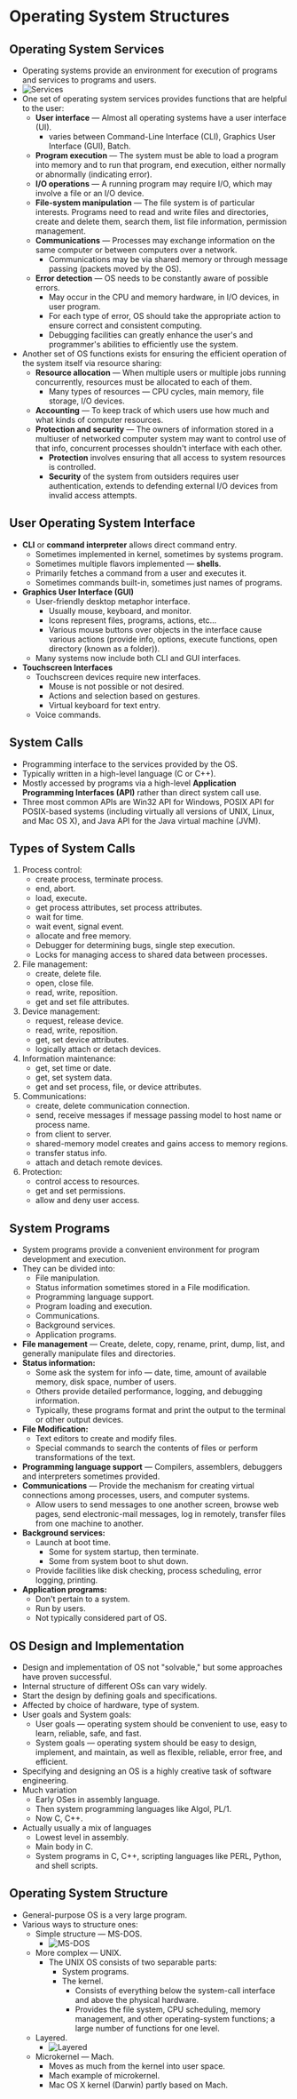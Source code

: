 # Operating System Structures

## Operating System Services
- Operating systems provide an environment for execution of programs and services to programs and users.
- ![Services](services.png)
- One set of operating system services provides functions that are helpful to the user:
  - **User interface** — Almost all operating systems have a user interface (UI).
    - varies between Command-Line Interface (CLI), Graphics User Interface (GUI), Batch.
  - **Program execution** — The system must be able to load a program into memory and to run that program, end execution, either normally or abnormally (indicating error).
  - **I/O operations** — A running program may require I/O, which may involve a file or an I/O device.
  - **File-system manipulation** — The file system is of particular interests. Programs need to read and write files and directories, create and delete them, search them, list file information, permission management.
  - **Communications** — Processes may exchange information on the same computer or between computers over a network.
    - Communications may be via shared memory or through message passing (packets moved by the OS).
  - **Error detection** — OS needs to be constantly aware of possible errors.
    - May occur in the CPU and memory hardware, in I/O devices, in user program.
    - For each type of error, OS should take the appropriate action to ensure correct and consistent computing.
    - Debugging facilities can greatly enhance the user's and programmer's abilities to efficiently use the system.
- Another set of OS functions exists for ensuring the efficient operation of the system itself via resource sharing:
  - **Resource allocation** — When multiple users or multiple jobs running concurrently, resources must be allocated to each of them.
    - Many types of resources — CPU cycles, main memory, file storage, I/O devices.
  - **Accounting** — To keep track of which users use how much and what kinds of computer resources.
  - **Protection and security** — The owners of information stored in a multiuser of networked computer system may want to control use of that info, concurrent processes shouldn't interface with each other.
    - **Protection** involves ensuring that all access to system resources is controlled.
    - **Security** of the system from outsiders requires user authentication, extends to defending external I/O devices from invalid access attempts.

## User Operating System Interface
- **CLI** or **command interpreter** allows direct command entry.
  - Sometimes implemented in kernel, sometimes by systems program.
  - Sometimes multiple flavors implemented — **shells**.
  - Primarily fetches a command from a user and executes it.
  - Sometimes commands built-in, sometimes just names of programs.
- **Graphics User Interface (GUI)**
  - User-friendly desktop metaphor interface.
    - Usually mouse, keyboard, and monitor.
    - Icons represent files, programs, actions, etc...
    - Various mouse buttons over objects in the interface cause various actions (provide info, options, execute functions, open directory (known as a folder)).
  - Many systems now include both CLI and GUI interfaces.
- **Touchscreen Interfaces**
  - Touchscreen devices require new interfaces.
    - Mouse is not possible or not desired.
    - Actions and selection based on gestures.
    - Virtual keyboard for text entry.
  - Voice commands.

## System Calls
- Programming interface to the services provided by the OS.
- Typically written in a high-level language (C or C++).
- Mostly accessed by programs via a high-level **Application Programming Interfaces (API)** rather than direct system call use.
- Three most common APIs are Win32 API for Windows, POSIX API for POSIX-based systems (including virtually all versions of UNIX, Linux, and Mac OS X), and Java API for the Java virtual machine (JVM).

## Types of System Calls
1. Process control:
   - create process, terminate process.
   - end, abort.
   - load, execute.
   - get process attributes, set process attributes.
   - wait for time.
   - wait event, signal event.
   - allocate and free memory.
   - Debugger for determining bugs, single step execution.
   - Locks for managing access to shared data between processes.
2. File management:
   - create, delete file.
   - open, close file.
   - read, write, reposition.
   - get and set file attributes.
3. Device management:
   - request, release device.
   - read, write, reposition.
   - get, set device attributes.
   - logically attach or detach devices.
4. Information maintenance:
   - get, set time or date.
   - get, set system data.
   - get and set process, file, or device attributes.
5. Communications:
   - create, delete communication connection.
   - send, receive messages if message passing model to host name or process name.
   - from client to server.
   - shared-memory model creates and gains access to memory regions.
   - transfer status info.
   - attach and detach remote devices.
6. Protection:
   - control access to resources.
   - get and set permissions.
   - allow and deny user access.

## System Programs
- System programs provide a convenient environment for program development and execution.
- They can be divided into:
  - File manipulation.
  - Status information sometimes stored in a File modification.
  - Programming language support.
  - Program loading and execution.
  - Communications.
  - Background services.
  - Application programs.
- **File management** — Create, delete, copy, rename, print, dump, list, and generally manipulate files and directories.
- **Status information:**
  - Some ask the system for info — date, time, amount of available memory, disk space, number of users.
  - Others provide detailed performance, logging, and debugging information.
  - Typically, these programs format and print the output to the terminal or other output devices.
- **File Modification:**
  - Text editors to create and modify files.
  - Special commands to search the contents of files or perform transformations of the text.
- **Programming language support** — Compilers, assemblers, debuggers and interpreters sometimes provided.
- **Communications** — Provide the mechanism for creating virtual connections among processes, users, and computer systems.
  - Allow users to send messages to one another screen, browse web pages, send electronic-mail messages, log in remotely, transfer files from one machine to another.
- **Background services:**
  - Launch at boot time.
    - Some for system startup, then terminate.
    - Some from system boot to shut down.
  - Provide facilities like disk checking, process scheduling, error logging, printing.
- **Application programs:**
  - Don't pertain to a system.
  - Run by users.
  - Not typically considered part of OS.

## OS Design and Implementation
- Design and implementation of OS not "solvable," but some approaches have proven successful.
- Internal structure of different OSs can vary widely.
- Start the design by defining goals and specifications.
- Affected by choice of hardware, type of system.
- User goals and System goals:
  - User goals — operating system should be convenient to use, easy to learn, reliable, safe, and fast.
  - System goals — operating system should be easy to design, implement, and maintain, as well as flexible, reliable, error free, and efficient.
- Specifying and designing an OS is a highly creative task of software engineering.
- Much variation
  - Early OSes in assembly language.
  - Then system programming languages like Algol, PL/1.
  - Now C, C++.
- Actually usually a mix of languages
  - Lowest level in assembly.
  - Main body in C.
  - System programs in C, C++, scripting languages like PERL, Python, and shell scripts.

## Operating System Structure
- General-purpose OS is a very large program.
- Various ways to structure ones:
  - Simple structure — MS-DOS.
    - ![MS-DOS](MS-DOS.png)
  - More complex — UNIX.
    - The UNIX OS consists of two separable parts:
      - System programs.
      - The kernel.
        - Consists of everything below the system-call interface and above the physical hardware.
        - Provides the file system, CPU scheduling, memory management, and other operating-system functions; a large number of functions for one level.
  - Layered.
    - ![Layered](layered.png)
  - Microkernel — Mach.
    - Moves as much from the kernel into user space.
    - Mach example of microkernel.
    - Mac OS X kernel (Darwin) partly based on Mach.
